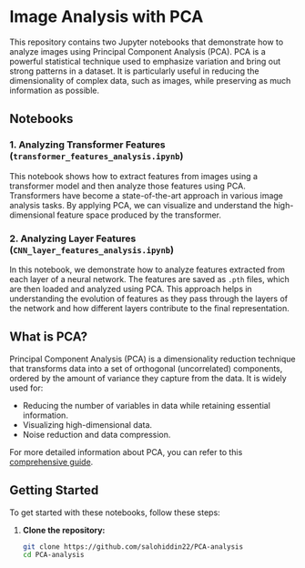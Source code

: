 # Image Analysis with PCA

This repository contains two Jupyter notebooks that demonstrate how to analyze images using Principal Component Analysis (PCA). PCA is a powerful statistical technique used to emphasize variation and bring out strong patterns in a dataset. It is particularly useful in reducing the dimensionality of complex data, such as images, while preserving as much information as possible.

## Notebooks

### 1. Analyzing Transformer Features (`transformer_features_analysis.ipynb`)
This notebook shows how to extract features from images using a transformer model and then analyze those features using PCA. Transformers have become a state-of-the-art approach in various image analysis tasks. By applying PCA, we can visualize and understand the high-dimensional feature space produced by the transformer.

### 2. Analyzing Layer Features (`CNN_layer_features_analysis.ipynb`)
In this notebook, we demonstrate how to analyze features extracted from each layer of a neural network. The features are saved as `.pth` files, which are then loaded and analyzed using PCA. This approach helps in understanding the evolution of features as they pass through the layers of the network and how different layers contribute to the final representation.

## What is PCA?

Principal Component Analysis (PCA) is a dimensionality reduction technique that transforms data into a set of orthogonal (uncorrelated) components, ordered by the amount of variance they capture from the data. It is widely used for:
- Reducing the number of variables in data while retaining essential information.
- Visualizing high-dimensional data.
- Noise reduction and data compression.

For more detailed information about PCA, you can refer to this [comprehensive guide](https://en.wikipedia.org/wiki/Principal_component_analysis).

## Getting Started

To get started with these notebooks, follow these steps:

1. **Clone the repository:**
   ```bash
   git clone https://github.com/salohiddin22/PCA-analysis
   cd PCA-analysis
